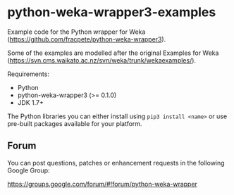 # python-weka-wrapper3-examples

Example code for the Python wrapper for Weka (https://github.com/fracpete/python-weka-wrapper3).

Some of the examples are modelled after the original Examples for Weka (https://svn.cms.waikato.ac.nz/svn/weka/trunk/wekaexamples/).

Requirements:

* Python
 * python-weka-wrapper3 (>= 0.1.0)
* JDK 1.7+

The Python libraries you can either install using `pip3 install <name>` or use
pre-built packages available for your platform.


## Forum

You can post questions, patches or enhancement requests in the following Google Group:

https://groups.google.com/forum/#!forum/python-weka-wrapper
